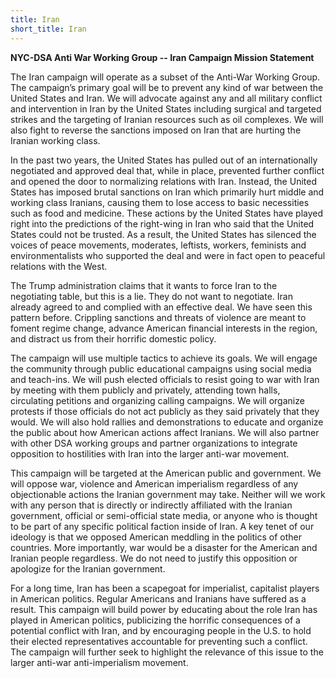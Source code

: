 ```yaml
---
title: Iran
short_title: Iran
---
```

**NYC-DSA Anti War Working Group -- Iran Campaign Mission Statement**

The Iran campaign will operate as a subset of the Anti-War Working Group. The campaign’s primary goal will be to prevent any kind of war between the United States and Iran. We will advocate against any and all military conflict and intervention in Iran by the United States including surgical and targeted strikes and the targeting of Iranian resources such as oil complexes. We will also fight to reverse the sanctions imposed on Iran that are hurting the Iranian working class. 



In the past two years, the United States has pulled out of an internationally negotiated and approved deal that, while in place, prevented further conflict and opened the door to normalizing relations with Iran. Instead, the United States has imposed brutal sanctions on Iran which primarily hurt middle and working class Iranians, causing them to lose access to basic necessities such as food and medicine. These actions by the United States have played right into the predictions of the right-wing in Iran who said that the United States could not be trusted. As a result, the United States has silenced the voices of peace movements, moderates, leftists, workers, feminists and environmentalists who supported the deal and were in fact open to peaceful relations with the West. 



The Trump administration claims that it wants to force Iran to the negotiating table, but this is a lie. They do not want to negotiate. Iran already agreed to and complied with an effective deal. We have seen this pattern before. Crippling sanctions and threats of violence are meant to foment regime change, advance American financial interests in the region, and distract us from their horrific domestic policy.



The campaign will use multiple tactics to achieve its goals. We will engage the community through public educational campaigns using social media and teach-ins. We will push elected officials to resist going to war with Iran by meeting with them publicly and privately, attending town halls, circulating petitions and organizing calling campaigns. We will organize protests if those officials do not act publicly as they said privately that they would. We will also hold rallies and demonstrations to educate and organize the public about how American actions affect Iranians. We will also partner with other DSA working groups and partner organizations to integrate opposition to hostilities with Iran into the larger anti-war movement.



This campaign will be targeted at the American public and government. We will oppose war, violence and American imperialism regardless of any objectionable actions the Iranian government may take. Neither will we work with any person that is directly or indirectly affiliated with the Iranian government, official or semi-official state media, or anyone who is thought to be part of any specific political faction inside of Iran. A key tenet of our ideology is that we opposed American meddling in the politics of other countries. More importantly, war would be a disaster for the American and Iranian people regardless. We do not need to justify this opposition or apologize for the Iranian government.



For a long time, Iran has been a scapegoat for imperialist, capitalist players in American politics. Regular Americans and Iranians have suffered as a result. This campaign will build power by educating about the role Iran has played in American politics, publicizing the horrific consequences of a potential conflict with Iran, and by encouraging people in the U.S. to hold their elected representatives accountable for preventing such a conflict. The campaign will further seek to highlight the relevance of this issue to the larger anti-war anti-imperialism movement.
